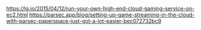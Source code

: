 https://lg.io/2015/04/12/run-your-own-high-end-cloud-gaming-service-on-ec2.html
https://parsec.app/blog/setting-up-game-streaming-in-the-cloud-with-parsec-paperspace-just-got-a-lot-easier-bec072732bc9
